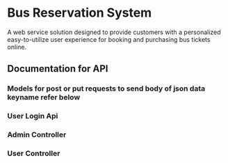 <h1>Bus Reservation System</h1>

<p>A web service solution designed to provide customers with a personalized easy-to-utilize user experience for booking and purchasing bus tickets online.</p>

<h2>Documentation for API</h2>

<h3>Models for post or put requests to send body of json data keyname refer below</h3>







<h3>User Login Api</h3>




<h3>Admin Controller</h3>


<h3>User Controller</h3>



